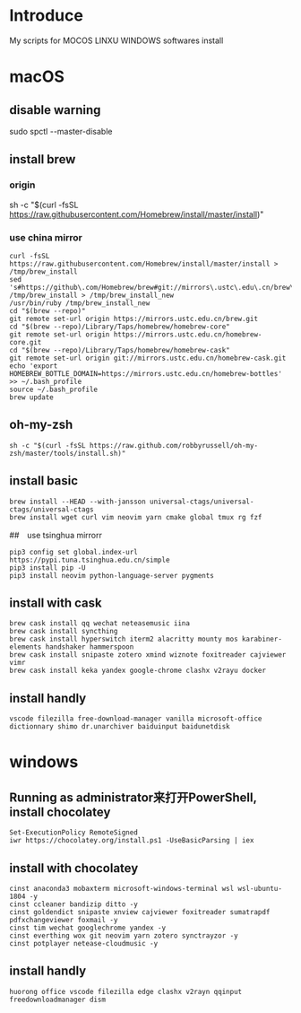 # Introduce
My scripts for MOCOS LINXU WINDOWS softwares install
# macOS
## disable warning
sudo spctl --master-disable
## install brew
### origin
sh -c "$(curl -fsSL https://raw.githubusercontent.com/Homebrew/install/master/install)"
### use china mirror
```
curl -fsSL https://raw.githubusercontent.com/Homebrew/install/master/install > /tmp/brew_install
sed 's#https://github\.com/Homebrew/brew#git://mirrors\.ustc\.edu\.cn/brew\.git#g' /tmp/brew_install > /tmp/brew_install_new
/usr/bin/ruby /tmp/brew_install_new
cd "$(brew --repo)"
git remote set-url origin https://mirrors.ustc.edu.cn/brew.git
cd "$(brew --repo)/Library/Taps/homebrew/homebrew-core"
git remote set-url origin https://mirrors.ustc.edu.cn/homebrew-core.git
cd "$(brew --repo)/Library/Taps/homebrew/homebrew-cask"
git remote set-url origin git://mirrors.ustc.edu.cn/homebrew-cask.git
echo 'export HOMEBREW_BOTTLE_DOMAIN=https://mirrors.ustc.edu.cn/homebrew-bottles' >> ~/.bash_profile
source ~/.bash_profile
brew update

```

## oh-my-zsh
```
sh -c "$(curl -fsSL https://raw.github.com/robbyrussell/oh-my-zsh/master/tools/install.sh)"

```
## install basic
```
brew install --HEAD --with-jansson universal-ctags/universal-ctags/universal-ctags
brew install wget curl vim neovim yarn cmake global tmux rg fzf

```
##　use tsinghua mirrorr
```
pip3 config set global.index-url https://pypi.tuna.tsinghua.edu.cn/simple
pip3 install pip -U
pip3 install neovim python-language-server pygments
```
## install with cask
```
brew cask install qq wechat neteasemusic iina
brew cask install syncthing
brew cask install hyperswitch iterm2 alacritty mounty mos karabiner-elements handshaker hammerspoon
brew cask install snipaste zotero xmind wiznote foxitreader cajviewer vimr
brew cask install keka yandex google-chrome clashx v2rayu docker
```
## install handly
```
vscode filezilla free-download-manager vanilla microsoft-office dictionnary shimo dr.unarchiver baiduinput baidunetdisk
```
# windows
## Running as administrator来打开PowerShell, install chocolatey
```
Set-ExecutionPolicy RemoteSigned
iwr https://chocolatey.org/install.ps1 -UseBasicParsing | iex

```
## install with chocolatey
```
cinst anaconda3 mobaxterm microsoft-windows-terminal wsl wsl-ubuntu-1804 -y
cinst ccleaner bandizip ditto -y
cinst goldendict snipaste xnview cajviewer foxitreader sumatrapdf pdfxchangeviewer foxmail -y
cinst tim wechat googlechrome yandex -y
cinst everthing wox git neovim yarn zotero synctrayzor -y
cinst potplayer netease-cloudmusic -y
```

## install handly
```
huorong office vscode filezilla edge clashx v2rayn qqinput freedownloadmanager dism

```
